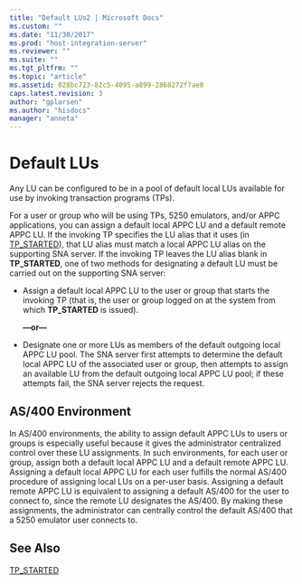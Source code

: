 ```yaml
---
title: "Default LUs2 | Microsoft Docs"
ms.custom: ""
ms.date: "11/30/2017"
ms.prod: "host-integration-server"
ms.reviewer: ""
ms.suite: ""
ms.tgt_pltfrm: ""
ms.topic: "article"
ms.assetid: 028bc723-82c5-4095-a899-2868272f7ae8
caps.latest.revision: 3
author: "gplarsen"
ms.author: "hisdocs"
manager: "anneta"
---
```

# Default LUs
Any LU can be configured to be in a pool of default local LUs available for use by invoking transaction programs (TPs).  
  
 For a user or group who will be using TPs, 5250 emulators, and/or APPC applications, you can assign a default local APPC LU and a default remote APPC LU. If the invoking TP specifies the LU alias that it uses (in [TP_STARTED](../core/tp-started2.md)), that LU alias must match a local APPC LU alias on the supporting SNA server. If the invoking TP leaves the LU alias blank in **TP_STARTED**, one of two methods for designating a default LU must be carried out on the supporting SNA server:  
  
-   Assign a default local APPC LU to the user or group that starts the invoking TP (that is, the user or group logged on at the system from which **TP_STARTED** is issued).  
  
     **—or—**  
  
-   Designate one or more LUs as members of the default outgoing local APPC LU pool. The SNA server first attempts to determine the default local APPC LU of the associated user or group, then attempts to assign an available LU from the default outgoing local APPC LU pool; if these attempts fail, the SNA server rejects the request.  
  
## AS/400 Environment  
 In AS/400 environments, the ability to assign default APPC LUs to users or groups is especially useful because it gives the administrator centralized control over these LU assignments. In such environments, for each user or group, assign both a default local APPC LU and a default remote APPC LU. Assigning a default local APPC LU for each user fulfills the normal AS/400 procedure of assigning local LUs on a per-user basis. Assigning a default remote APPC LU is equivalent to assigning a default AS/400 for the user to connect to, since the remote LU designates the AS/400. By making these assignments, the administrator can centrally control the default AS/400 that a 5250 emulator user connects to.  
  
## See Also  
 [TP_STARTED](../core/tp-started2.md)